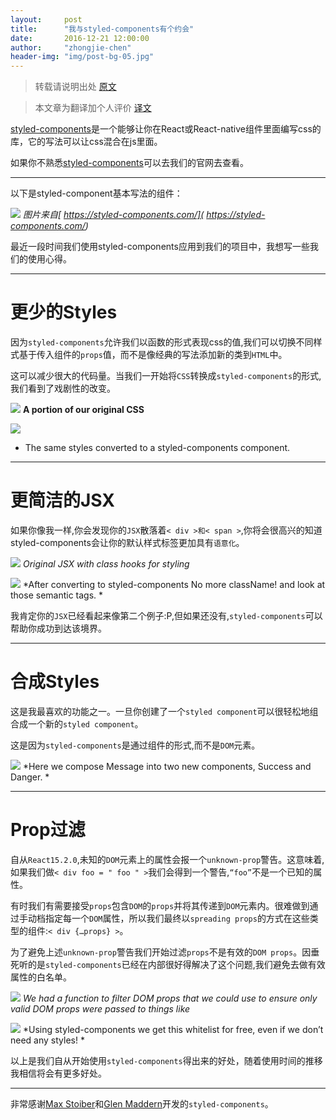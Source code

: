 ```yaml
---
layout:     post
title:      "我与styled-components有个约会"
date:       2016-12-21 12:00:00
author:     "zhongjie-chen"
header-img: "img/post-bg-05.jpg"
---
```


> 转载请说明出处 [原文](http://zhongjie-chen.github.io/blog/2016/12/21/%E6%88%91%E4%B8%8Estyled-components%E6%9C%89%E4%B8%AA%E7%BA%A6%E4%BC%9A/)

> 本文章为翻译加个人评价 [译文](https://medium.com/@jamiedixon/styled-components-production-patterns-c22e24b1d896#.9q4p5gejo)

[styled-components](https://styled-components.com/)是一个能够让你在React或React-native组件里面编写css的库，它的写法可以让css混合在js里面。

如果你不熟悉[styled-components](https://styled-components.com/)可以去我们的官网去查看。

***

以下是styled-component基本写法的组件：

![](/blog/img/sc_1.png)
*图片来自[ https://styled-components.com/]( https://styled-components.com/)*

最近一段时间我们使用styled-components应用到我们的项目中，我想写一些我们的使用心得。

***

# 更少的Styles

因为`styled-components`允许我们以函数的形式表现css的值,我们可以切换不同样式基于传入组件的`props`值，而不是像经典的写法添加新的类到`HTML`中。

这可以减少很大的代码量。当我们一开始将`CSS`转换成`styled-components`的形式,我们看到了戏剧性的改变。

![](/blog/img/sc_2.png)
**A portion of our original CSS**

![](/blog/img/sc_3.png)
- The same styles converted to a styled-components component.


***

# 更简洁的JSX

如果你像我一样,你会发现你的`JSX`散落着`< div >和< span >`,你将会很高兴的知道styled-components会让你的默认样式标签更加具有`语意化`。

![](/blog/img/sc_4.png)
*Original JSX with class hooks for styling*

![](/blog/img/sc_5.png)
*After converting to styled-components No more className! and look at those semantic tags.
*

我肯定你的`JSX`已经看起来像第二个例子:P,但如果还没有,`styled-components`可以帮助你成功到达该境界。

***

# 合成Styles

这是我最喜欢的功能之一。一旦你创建了一个`styled component`可以很轻松地组合成一个新的`styled component`。

这是因为`styled-components`是通过组件的形式,而不是`DOM`元素。

![](/blog/img/sc_6.png)
*Here we compose Message into two new components, Success and Danger.
*

***

# Prop过滤

自从`React15.2.0`,未知的`DOM`元素上的属性会报一个`unknown-prop`警告。这意味着,如果我们做``< div foo = " foo " >``我们会得到一个警告,``“foo”``不是一个已知的属性。

有时我们有需要接受`props`包含`DOM`的`props`并将其传递到`DOM`元素内。很难做到通过手动档指定每一个`DOM`属性，所以我们最终以`spreading props`的方式在这些类型的组件:``< div {…props} >``。

为了避免上述`unknown-prop`警告我们开始过滤`props`不是有效的`DOM props`。因垂死听的是`styled-components`已经在内部很好得解决了这个问题,我们避免去做有效属性的白名单。

![](/blog/img/sc_7.png)
*We had a function to filter DOM props that we could use to ensure only valid DOM props were passed to things like <span>*

![](/blog/img/sc_8.png)
*Using styled-components we get this whitelist for free, even if we don’t need any styles!
*

以上是我们自从开始使用`styled-components`得出来的好处，随着使用时间的推移我相信将会有更多好处。

***

非常感谢[Max Stoiber](https://twitter.com/mxstbr)和[Glen Maddern](https://twitter.com/glenmaddern)开发的`styled-components`。
